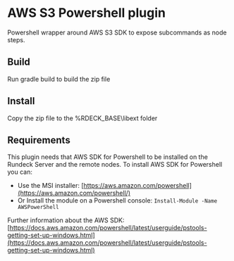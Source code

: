 # AWS S3 Powershell plugin

Powershell wrapper around AWS S3 SDK to expose subcommands as node steps.

## Build

Run gradle build to build the zip file

## Install

Copy the zip file to the %RDECK_BASE\libext folder

## Requirements

This plugin needs that AWS SDK for Powershell to be installed on the Rundeck Server and the remote nodes. To install AWS SDK for Powershell you can:

* Use the MSI installer: [https://aws.amazon.com/powershell](https://aws.amazon.com/powershell/)
* Or Install the module on a Powershell console: `Install-Module -Name AWSPowerShell` 

Further information about the AWS SDK: 
[https://docs.aws.amazon.com/powershell/latest/userguide/pstools-getting-set-up-windows.html](https://docs.aws.amazon.com/powershell/latest/userguide/pstools-getting-set-up-windows.html)
